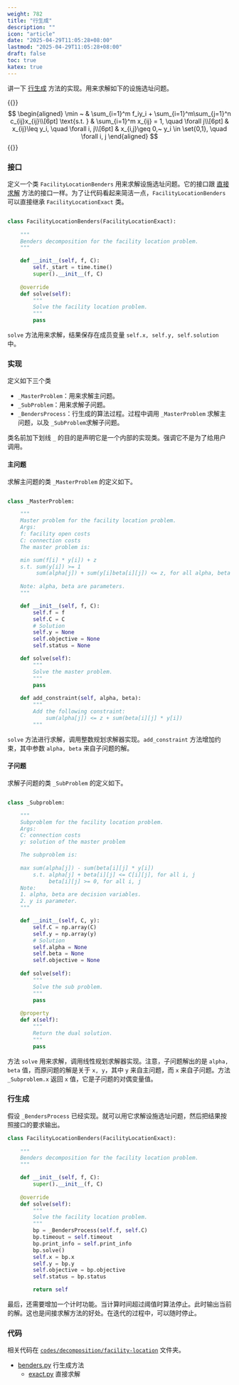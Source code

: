 ```yaml
---
weight: 782
title: "行生成"
description: ""
icon: "article"
date: "2025-04-29T11:05:28+08:00"
lastmod: "2025-04-29T11:05:28+08:00"
draft: false
toc: true
katex: true
---
```


讲一下 [行生成](../benders) 方法的实现。用来求解如下的设施选址问题。

{{<katex>}}
$$
\begin{aligned}
\min ~  & \sum_{i=1}^m f_iy_i + \sum_{i=1}^m\sum_{j=1}^n c_{ij}x_{ij}\\[6pt]
\text{s.t. } & \sum_{i=1}^m x_{ij} = 1, \quad \forall j\\[6pt]
& x_{ij}\leq y_i, \quad \forall i, j\\[6pt]
& x_{i,j}\geq 0,~ y_i \in \set{0,1}, \quad \forall i, j
\end{aligned}
$$
{{</katex>}}

### 接口

定义一个类 `FacilityLocationBenders` 用来求解设施选址问题。它的接口跟 [直接求解](exact#接口) 方法的接口一样。为了让代码看起来简洁一点，`FacilityLocationBenders` 可以直接继承 `FacilityLocationExact` 类。

```python

class FacilityLocationBenders(FacilityLocationExact):
    
    """
    Benders decomposition for the facility location problem.
    """

    def __init__(self, f, C):
        self._start = time.time()
        super().__init__(f, C)
    
    @override
    def solve(self):
        """
        Solve the facility location problem.
        """
        pass
```

`solve` 方法用来求解，结果保存在成员变量 `self.x, self.y, self.solution` 中。

### 实现

定义如下三个类

* `_MasterProblem`：用来求解主问题。 
* `_SubProblem`：用来求解子问题。
* `_BendersProcess`：行生成的算法过程。过程中调用 `_MasterProblem` 求解主问题，以及 `_SubProblem`求解子问题。

类名前加下划线 `_` 的目的是声明它是一个内部的实现类。强调它不是为了给用户调用。

#### 主问题

求解主问题的类 `_MasterProblem` 的定义如下。

```python

class _MasterProblem:

    """
    Master problem for the facility location problem.
    Args:
    f: facility open costs
    C: connection costs
    The master problem is:

    min sum(f[i] * y[i]) + z
    s.t. sum(y[i]) >= 1
         sum(alpha[j]) + sum(y[i]beta[i][j]) <= z, for all alpha, beta
    
    Note: alpha, beta are parameters.
    """

    def __init__(self, f, C):
        self.f = f
        self.C = C
        # Solution
        self.y = None
        self.objective = None
        self.status = None

    def solve(self):
        """
        Solve the master problem.
        """
        pass
    
    def add_constraint(self, alpha, beta):
        """
        Add the following constraint:
            sum(alpha[j]) <= z + sum(beta[i][j] * y[i])
        """
```

`solve` 方法进行求解，调用整数规划求解器实现。`add_constraint` 方法增加约束，其中参数 `alpha, beta` 来自子问题的解。

#### 子问题

求解子问题的类 `_SubProblem` 的定义如下。

```python

class _Subproblem:

    """
    Subproblem for the facility location problem.
    Args:
    C: connection costs
    y: solution of the master problem

    The subproblem is:
    
    max sum(alpha[j]) - sum(beta[i][j] * y[i]) 
        s.t. alpha[j] + beta[i][j] <= C[i][j], for all i, j
             beta[i][j] >= 0, for all i, j
    Note: 
    1. alpha, beta are decision variables.
    2. y is parameter.
    """

    def __init__(self, C, y):
        self.C = np.array(C)
        self.y = np.array(y)
        # Solution
        self.alpha = None
        self.beta = None
        self.objective = None
        
    def solve(self):
        """
        Solve the sub problem.
        """
        pass
    
    @property
    def x(self):
        """
        Return the dual solution.
        """
        pass
```
方法 `solve` 用来求解，调用线性规划求解器实现。注意，子问题解出的是 `alpha, beta` 值，而原问题的解是关于 `x, y`，其中 `y` 来自主问题，而 `x` 来自子问题。方法 `_Subproblem.x` 返回 `x` 值，它是子问题的对偶变量值。

### 行生成

假设 `_BendersProcess` 已经实现。就可以用它求解设施选址问题，然后把结果按照接口的要求输出。

```python
class FacilityLocationBenders(FacilityLocationExact):
    
    """
    Benders decomposition for the facility location problem.
    """

    def __init__(self, f, C):
        super().__init__(f, C)
    
    @override
    def solve(self):
        """
        Solve the facility location problem.
        """
        bp = _BendersProcess(self.f, self.C)
        bp.timeout = self.timeout
        bp.print_info = self.print_info
        bp.solve()
        self.x = bp.x
        self.y = bp.y
        self.objective = bp.objective
        self.status = bp.status

        return self
```

最后，还需要增加一个计时功能。当计算时间超过阈值时算法停止。此时输出当前的解。这也是间接求解方法的好处。在迭代的过程中，可以随时停止。

### 代码

相关代码在 [`codes/decomposition/facility-location`](https://github.com/xianqiu/linear-programming/tree/main/codes/decomposition/facility-location) 文件夹。
* [benders.py](https://github.com/xianqiu/linear-programming/blob/main/codes/decomposition/facility-location/benders.py) 行生成方法
	* [exact.py](https://github.com/xianqiu/linear-programming/blob/main/codes/decomposition/facility-location/exact.py) 直接求解